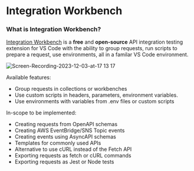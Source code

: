 # Integration Workbench

### What is Integration Workbench?
[Integration Workbench](https://integrationbench.com) is a **free** and **open-source** API integration testing extension for VS Code with the ability to group requests, run scripts to prepare a request, use environments, all in a familar VS Code environment.

![Screen-Recording-2023-12-03-at-17 13 17](https://github.com/nora-soderlund/IntegrationWorkbench/assets/78360666/8bfc0641-a545-4a42-86ba-33dca8b7bcc0)

Available features:
 - Group requests in collections or workbenches
 - Use custom scripts in headers, parameters, environment variables.
 - Use environments with variables from .env files or custom scripts

In-scope to be implemented:
 - Creating requests from OpenAPI schemas
 - Creating AWS EventBridge/SNS Topic events
 - Creating events using AsyncAPI schemas
 - Templates for commonly used APIs
 - Alternative to use cURL instead of the Fetch API
 - Exporting requests as fetch or cURL commands
 - Exporting requests as Jest or Node tests
